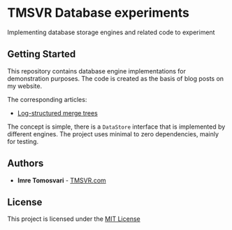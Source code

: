 # TMSVR Database experiments

Implementing database storage engines and related code to experiment

## Getting Started

This repository contains database engine implementations for demonstration purposes. The code is created as the basis of blog posts on my website.

The corresponding articles:
- [Log-structured merge trees](tmsvr.com/how-a-log-structured-merge-tree-database-engine-works/)

The concept is simple, there is a `DataStore` interface that is implemented by different engines. The project uses minimal to zero dependencies, mainly for testing.

## Authors

- **Imre Tomosvari** - [TMSVR.com](https://tmsvr.com)

## License

This project is licensed under the [MIT License](LICENSE)
